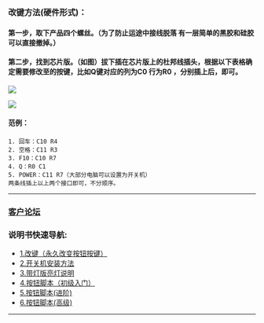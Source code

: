 ### 改键方法(硬件形式)：
#### 第一步，取下产品四个螺丝。（为了防止运途中接线脱落 有一层简单的黑胶和硅胶可以直接撤掉。）
#### 第二步，找到芯片版。（如图）拔下插在芯片版上的杜邦线插头，根据以下表格确定需要修改至的按键，比如Q键对应的列为C0 行为R0 ，分别插上后，即可。
![](http://ww4.sinaimg.cn/large/0060lm7Tly1fjcm5tgfroj30nq0scdvl.jpg)

![](http://ww1.sinaimg.cn/large/0060lm7Tly1fjcm1vr0utj30j30ohqes.jpg)
#### 范例：
```常用键位    
1. 回车：C10 R4   
2. 空格：C11 R3
3. F10：C10 R7
4. Q：R0 C1
5. POWER：C11 R7（大部分电脑可以设置为开关机）
两条线插上以上两个接口即可，不分顺序。
```
---
### [客户论坛](https://nas.lixining.com/wordpress/)
### 说明书快速导航:
* [1.改键（永久改变按钮按键）](http://wiki.lixining.com/?file=016-重大决策按钮/00-改键)
*  [2.开关机安装方法](http://wiki.lixining.com/?file=016-重大决策按钮/01-开关机版安装方法)
* [3.带灯版亮灯说明](http://wiki.lixining.com/?file=016-重大决策按钮/02-带灯版亮灯)
* [4.按钮脚本（初级入门）](http://wiki.lixining.com/?file=016-重大决策按钮/03-按钮脚本-初级)
* [5.按钮脚本(进阶)](http://wiki.lixining.com/?file=016-重大决策按钮/04-按钮脚本-进阶)
* [6.按钮脚本(高级)](http://wiki.lixining.com/?file=016-重大决策按钮/05-按钮脚本-高级)
---